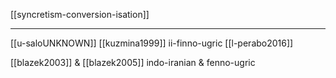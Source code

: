 [[syncretism-conversion-isation]]

---

[[u-saloUNKNOWN]]
[[kuzmina1999]] ii-finno-ugric
[[l-perabo2016]]

[[blazek2003]] & [[blazek2005]] indo-iranian & fenno-ugric 